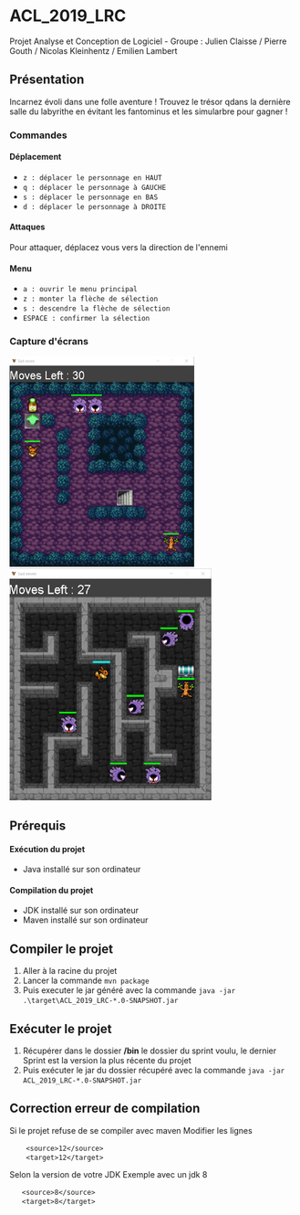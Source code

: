 # ACL_2019_LRC
Projet Analyse et Conception de Logiciel - Groupe : Julien Claisse / Pierre Gouth / Nicolas Kleinhentz / Emilien Lambert

## Présentation

Incarnez évoli dans une folle aventure ! Trouvez le trésor qdans la dernière salle du labyrithe en évitant les fantominus et les simularbre pour gagner !

### Commandes

#### Déplacement

- `z : déplacer le personnage en HAUT`
- `q : déplacer le personnage à GAUCHE`
- `s : déplacer le personnage en BAS`
- `d : déplacer le personnage à DROITE`

#### Attaques

Pour attaquer, déplacez vous vers la direction de l'ennemi

#### Menu
- `a : ouvrir le menu principal`
- `z : monter la flèche de sélection`
- `s : descendre la flèche de sélection`
- `ESPACE : confirmer la sélection`

### Capture d'écrans
![GitHub Logo](/img/murky.png)
![GitHub Logo](/img/temporal.png)

## Prérequis
#### Exécution du projet
- Java installé sur son ordinateur
#### Compilation du projet
- JDK installé sur son ordinateur 
- Maven installé sur son ordinateur

## Compiler le projet
1. Aller à la racine du projet
2. Lancer la commande `mvn package`
3. Puis executer le jar généré avec la commande `java -jar .\target\ACL_2019_LRC-*.0-SNAPSHOT.jar`

## Exécuter le projet 
1. Récupérer dans le dossier **/bin** le dossier du sprint voulu, le dernier Sprint est la version la plus récente du projet
2. Puis exécuter le jar du dossier récupéré avec la commande `java -jar ACL_2019_LRC-*.0-SNAPSHOT.jar`

## Correction erreur de compilation
Si le projet refuse de se compiler avec maven
Modifier les lignes 
```    
    <source>12</source>
    <target>12</target>
 ```
 Selon la version de votre JDK
 Exemple avec un jdk 8
 ```    
    <source>8</source>
    <target>8</target>
 ```
 
